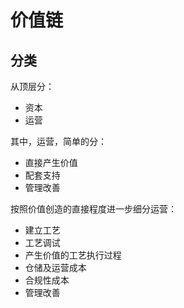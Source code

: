 # 价值链

## 分类
从顶层分：  
* 资本  
* 运营  

其中，运营，简单的分：  
* 直接产生价值  
* 配套支持  
* 管理改善  

按照价值创造的直接程度进一步细分运营：  
* 建立工艺  
* 工艺调试  
* 产生价值的工艺执行过程  
* 仓储及运营成本
* 合规性成本
* 管理改善
